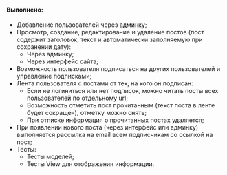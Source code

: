 #### Выполнено:
* Добавление пользователей через админку;
* Просмотр, создание, редактирование и удаление постов (пост содержит заголовок, текст и автоматически заполняемую при сохранении дату):
  * Через админку;
  * Через интерфейс сайта;
* Возможность пользователя подписаться на других пользователей и управление подписками;
* Лента пользователя с постами от тех, на кого он подписан:
  * Если не логиниться или нет подписок, можно читать посты всех пользователей по отдельному url;
  * Возможность отметить пост прочитанным (текст поста в ленте будет сокращен), отметку можно снять;
  * При отписке информация о прочитанных постах удаляется;
* При появлении нового поста (через интерфейс или админку) выполняется рассылка на email всем подписчикам со ссылкой на пост;
* Тесты:
  * Тесты моделей;
  * Тесты View для отображения информации.

